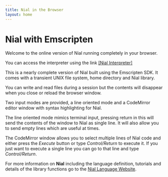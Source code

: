 ```yaml
---
title: Nial in the Browser
layout: home
---
```


# Nial with Emscripten

Welcome to the online version of Nial running completely in your browser.

You can access the interpreter using the link [[Nial Interpreter]](current/index.html)

This is a nearly complete version of Nial built using the Emscripten SDK. It 
comes with a transient UNIX file system, home directory and Nial library.
      
You can write and read files during a session but the contents will disappear 
when you close or reload the browser window.

Two input modes are provided, a line oriented mode and a CodeMirror editor
window with syntax highlighting for Nial.

The line oriented mode mimics terminal input, pressing return in this will 
send the contents of the window to Nial as  single line. It will also allow 
you to send empty lines which are useful at times.

The CodeMirror window allows you to select multiple lines of Nial code and
either press the *Execute* button or type *Control/Return* to execute it. 
If you just want to execute a single line you can go to that line and type
*Control/Return*.

For more information on **Nial** including the language definition, tutorials
and details of the library functions go to the 
[Nial Language Website](https://www.nial-array-language.org).

